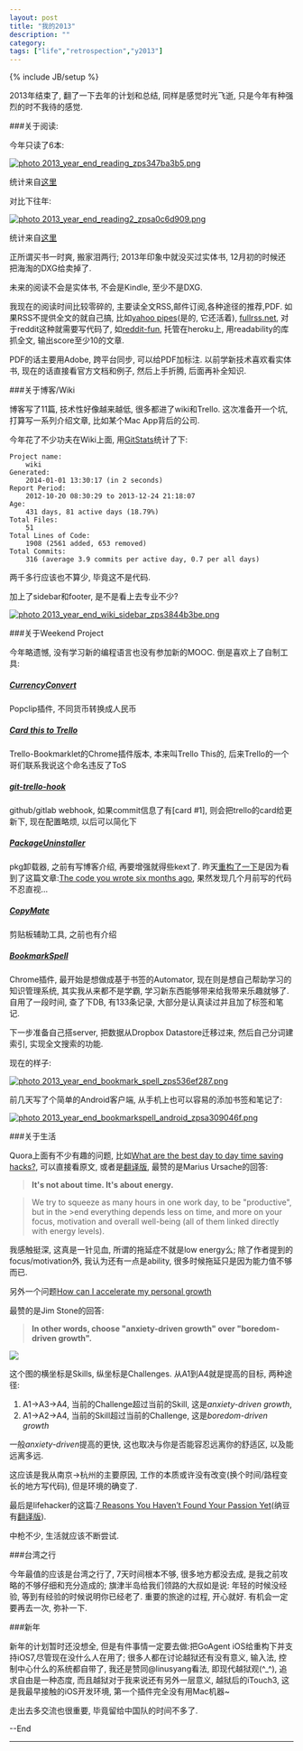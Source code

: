 ```yaml
---
layout: post
title: "我的2013"
description: ""
category: 
tags: ["life","retrospection","y2013"]
---
```

{% include JB/setup %}

2013年结束了, 翻了一下去年的计划和总结, 同样是感觉时光飞逝, 只是今年有种强烈的时不我待的感觉.

###关于阅读:

今年只读了6本:

<a href="http://s750.photobucket.com/user/hewigovens/media/Freyr/Blog/2013_year_end_reading_zps347ba3b5.png.html" target="_blank"><img src="http://i750.photobucket.com/albums/xx144/hewigovens/Freyr/Blog/2013_year_end_reading_zps347ba3b5.png" border="0" alt=" photo 2013_year_end_reading_zps347ba3b5.png"/></a>

统计来自[这里](http://www.mzread.com/annual_report/2013?include_douban=1)

对比下往年:

<a href="http://s750.photobucket.com/user/hewigovens/media/Freyr/Blog/2013_year_end_reading2_zpsa0c6d909.png.html" target="_blank"><img src="http://i750.photobucket.com/albums/xx144/hewigovens/Freyr/Blog/2013_year_end_reading2_zpsa0c6d909.png" border="0" alt=" photo 2013_year_end_reading2_zpsa0c6d909.png"/></a>

统计来自[这里](www.yuedudna.com/users/11396691/book/all_years)

正所谓买书一时爽, 搬家泪两行; 2013年印象中就没买过实体书, 12月初的时候还把海淘的DXG给卖掉了.

未来的阅读不会是实体书, 不会是Kindle, 至少不是DXG. 

我现在的阅读时间比较零碎的, 主要读全文RSS,邮件订阅,各种途径的推荐,PDF. 如果RSS不提供全文的就自己搞, 比如[yahoo pipes](http://pipes.yahoo.com/pipes/person.info?display=pipes&guid=VW7RWCXJFLGGS35XYOJ2DWC5XI)(是的, 它还活着), [fullrss.net](http://fullrss.net), 对于reddit这种就需要写代码了, 如[reddit-fun](https://github.com/hewigovens/reddit-fun), 托管在heroku上, 用readability的库抓全文, 输出score至少10的文章.

PDF的话主要用Adobe, 跨平台同步, 可以给PDF加标注. 以前学新技术喜欢看实体书, 现在的话直接看官方文档和例子, 然后上手折腾, 后面再补全知识.


###关于博客/Wiki

博客写了11篇, 技术性好像越来越低, 很多都进了wiki和Trello. 这次准备开一个坑, 打算写一系列介绍文章, 比如某个Mac App背后的公司.

今年花了不少功夫在Wiki上面, 用[GitStats](https://gitstats.sourceforge.net)统计了下: 

```
Project name:
	wiki
Generated:
	2014-01-01 13:30:17 (in 2 seconds)
Report Period:
	2012-10-20 08:30:29 to 2013-12-24 21:18:07
Age:
	431 days, 81 active days (18.79%)
Total Files:
	51
Total Lines of Code:
	1908 (2561 added, 653 removed)
Total Commits:
	316 (average 3.9 commits per active day, 0.7 per all days)
```
两千多行应该也不算少, 毕竟这不是代码.

加上了sidebar和footer, 是不是看上去专业不少?

<a href="http://s750.photobucket.com/user/hewigovens/media/Freyr/Blog/2013_year_end_wiki_sidebar_zps3844b3be.png.html" target="_blank"><img src="http://i750.photobucket.com/albums/xx144/hewigovens/Freyr/Blog/2013_year_end_wiki_sidebar_zps3844b3be.png" border="0" alt=" photo 2013_year_end_wiki_sidebar_zps3844b3be.png"/></a>

###关于Weekend Project

今年略遗憾, 没有学习新的编程语言也没有参加新的MOOC. 倒是喜欢上了自制工具:

##### [CurrencyConvert](https://github.com/hewigovens/CurrencyConvert)
Popclip插件, 不同货币转换成人民币

##### [Card this to Trello](https://github.com/hewigovens/trello-this)
Trello-Bookmarklet的Chrome插件版本, 本来叫Trello This的, 后来Trello的一个哥们联系我说这个命名违反了ToS
    
##### [git-trello-hook](https://github.com/hewigovens/git-trello-hook)
github/gitlab webhook, 如果commit信息了有[card #1], 则会把trello的card给更新下, 现在配置略烦, 以后可以简化下
##### [PackageUninstaller](https://github.com/hewigovens/PackageUninstaller)
pkg卸载器, 之前有写博客介绍, 再要增强就得些kext了. 昨天[重构了一下](https://github.com/hewigovens/PackageUninstaller/commit/0df4db15fc06209ceb80f8ce9b8772d28a8d5e8e)是因为看到了这篇文章:[The code you wrote six months ago](http://blog.securemacprogramming.com/2013/06/the-code-you-wrote-six-months-ago/), 果然发现几个月前写的代码不忍直视...

##### [CopyMate](https://github.com/hewigovens/copymate)
剪贴板辅助工具, 之前也有介绍
##### [BookmarkSpell](https://github.com/hewigovens/BookmarkSpell)
Chrome插件, 最开始是想做成基于书签的Automator, 现在则是想自己帮助学习的知识管理系统, 其实我从来都不是学霸, 学习新东西能够带来给我带来乐趣就够了.自用了一段时间, 查了下DB, 有133条记录, 大部分是认真读过并且加了标签和笔记.

下一步准备自己搭server, 把数据从Dropbox Datastore迁移过来, 然后自己分词建索引, 实现全文搜索的功能. 

现在的样子:

<a href="http://s750.photobucket.com/user/hewigovens/media/Freyr/Blog/2013_year_end_bookmark_spell_zps536ef287.png.html" target="_blank"><img src="http://i750.photobucket.com/albums/xx144/hewigovens/Freyr/Blog/2013_year_end_bookmark_spell_zps536ef287.png" border="0" alt=" photo 2013_year_end_bookmark_spell_zps536ef287.png"/></a>

前几天写了个简单的Android客户端, 从手机上也可以容易的添加书签和笔记了:

<a href="http://s750.photobucket.com/user/hewigovens/media/Freyr/Blog/2013_year_end_bookmarkspell_android_zpsa309046f.png.html" target="_blank"><img src="http://i750.photobucket.com/albums/xx144/hewigovens/Freyr/Blog/2013_year_end_bookmarkspell_android_zpsa309046f.png" border="0" alt=" photo 2013_year_end_bookmarkspell_android_zpsa309046f.png"/></a>

###关于生活

Quora上面有不少有趣的问题, 比如[What are the best day to day time saving hacks?](http://www.quora.com/Productivity/What-are-the-best-day-to-day-time-saving-hacks), 可以直接看原文, 或者是[翻译版](http://blog.littlelin.info/posts/2013/12/04/quora-translation-what-are-the-best-day-to-day-time-saving-hacks), 最赞的是Marius Ursache的回答:

>**It's not about time. It's about energy.**

>We try to squeeze as many hours in one work day, to be "productive", but in the >end everything depends less on time, and more on your focus, motivation and overall well-being (all of them linked directly with energy levels).

我感触挺深, 这真是一针见血, 所谓的拖延症不就是low energy么; 除了作者提到的focus/motivation外, 我认为还有一点是ability, 很多时候拖延只是因为能力值不够而已. 


另外一个问题[How can I accelerate my personal growth](http://www.quora.com/Self-Improvement/How-can-I-accelerate-my-personal-growth)

最赞的是Jim Stone的回答:

>**In other words, choose "anxiety-driven growth" over "boredom-driven growth".**

<img src="http://qph.is.quoracdn.net/main-qimg-307add6b8883d02db6c1d174b791dbc9?convert_to_webp=true" />

这个图的横坐标是Skills, 纵坐标是Challenges. 从A1到A4就是提高的目标, 两种途径:

1. A1->A3->A4, 当前的Challenge超过当前的Skill, 这是*anxiety-driven growth*, 
2. A1->A2->A4, 当前的Skill超过当前的Challenge, 这是*boredom-driven growth*

一般*anxiety-driven*提高的更快, 这也取决与你是否能容忍远离你的舒适区, 以及能远离多远. 

这应该是我从南京->杭州的主要原因, 工作的本质或许没有改变(换个时间/路程变长的地方写代码), 但是环境的确变了.

最后是lifehacker的这篇:[7 Reasons You Haven’t Found Your Passion Yet](http://www.lifehack.org/articles/lifehack/7-reasons-you-havent-found-your-passion-yet.html)(纳豆有[翻译版](http://www.naadou.com/7-reasons-you-havent-found-your-passion-yet.html)). 

中枪不少, 生活就应该不断尝试.

###台湾之行

今年最值的应该是台湾之行了, 7天时间根本不够, 很多地方都没去成, 是我之前攻略的不够仔细和充分造成的; 旗津半岛给我们领路的大叔如是说: 年轻的时候没经验, 等到有经验的时候说明你已经老了. 重要的旅途的过程, 开心就好. 有机会一定要再去一次, 弥补一下.

###新年

新年的计划暂时还没想全, 但是有件事情一定要去做:把GoAgent iOS给重构下并支持iOS7,尽管现在没什么人在用了; 很多人都在讨论越狱还有没有意义, 输入法, 控制中心什么的系统都自带了, 我还是赞同@linusyang看法, 即现代越狱观(^_^), 追求自由是一种态度, 而且越狱对于我来说还有另外一层意义, 越狱后的iTouch3, 这是我最早接触的iOS开发环境, 第一个插件完全没有用Mac机器~

走出去多交流也很重要, 毕竟留给中国队的时间不多了.

--End

---